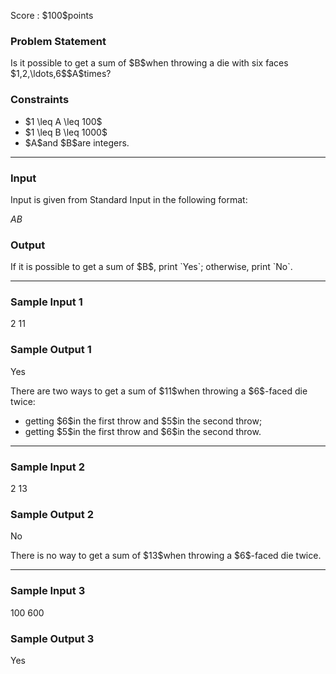 
<div>

<span>

<span>

<p>
Score : $100$points
</p>

<div>

<section>

### **Problem Statement**

<p>
Is it possible to get a sum of $B$when throwing a die with six faces $1,2,\ldots,6$$A$times?
</p>

</section>

</div>

<div>

<section>

### **Constraints**

<ul>

<li>
$1 \leq A \leq 100$
</li>

<li>
$1 \leq B \leq 1000$
</li>

<li>
$A$and $B$are integers.
</li>

</ul>

</section>

</div>

---

<div>

<div>

<section>

### **Input**

<p>
Input is given from Standard Input in the following format:
</p>

<div>

$A$$B$
</div>

</section>

</div>

<div>

<section>

### **Output**

<p>
If it is possible to get a sum of $B$, print `Yes`; otherwise, print `No`.
</p>

</section>

</div>

</div>

---

<div>

<section>

### **Sample Input 1**

<div>

2 11

</div>

</section>

</div>

<div>

<section>

### **Sample Output 1**

<div>

Yes

</div>

<p>
There are two ways to get a sum of $11$when throwing a $6$-faced die twice:
</p>

<ul>

<li>
getting $6$in the first throw and $5$in the second throw;
</li>

<li>
getting $5$in the first throw and $6$in the second throw.
</li>

</ul>

</section>

</div>

---

<div>

<section>

### **Sample Input 2**

<div>

2 13

</div>

</section>

</div>

<div>

<section>

### **Sample Output 2**

<div>

No

</div>

<p>
There is no way to get a sum of $13$when throwing a $6$-faced die twice.
</p>

</section>

</div>

---

<div>

<section>

### **Sample Input 3**

<div>

100 600

</div>

</section>

</div>

<div>

<section>

### **Sample Output 3**

<div>

Yes

</div>

</section>

</div>

</span>

</span>

</div>
